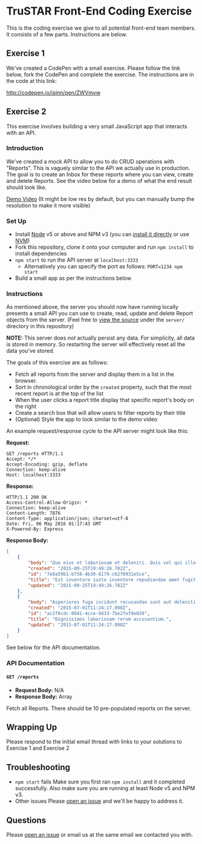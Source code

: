 # TruSTAR Front-End Coding Exercise

This is the coding exercise we give to all potential front-end team members. It consists of a few parts. Instructions are below.

## Exercise 1

We've created a CodePen with a small exercise. Please follow the link below, fork the CodePen and complete the exercise. The instructions are in the code at this link:

http://codepen.io/isinn/pen/ZWVmvw

## Exercise 2

This exercise involves building a very small JavaScript app that interacts with an API.

### Introduction

We've created a mock API to allow you to do CRUD operations with "Reports". This is vaguely similar to the API we actually use in production. The goal is to create an Inbox for these reports where you can view, create and delete Reports. See the video below for a demo of what the end result should look like.

<a href='https://content.jwplatform.com/players/hcObtPsW-yJBou2M5.html' target='_blank'>Demo Video</a>
(It might be low res by default, but you can manually bump the resolution to make it more visible)

### Set Up

* Install [Node][] v5 or above and NPM v3 (you can [install it directly][Node] or use [NVM][])
* Fork this repository, clone it onto your computer and run `npm install` to install dependencies
* `npm start` to run the API server at `localhost:3333`
  * Alternatively you can specify the port as follows: `PORT=1234 npm start`
* Build a small app as per the instructions below

[Node]:https://nodejs.org/
[NVM]:https://github.com/creationix/nvm

### Instructions

As mentioned above, the server you should now have running locally presents a small API you can use to create, read, update and delete Report objects from the server. (Feel free to [view the source][server] under the `server/` directory in this repository)

[server]: https://github.com/trustar/front-end-coding-excercise/tree/master/server

**NOTE:** This server does _not_ actually persist any data. For simplicity, all data is stored in memory. So restarting the server will effectively reset all the data you've stored.

The goals of this exercise are as follows:

* Fetch all reports from the server and display them in a list in the browser.
* Sort in chronological order by the `created` property, such that the most recent report is at the top of the list
* When the user clicks a report title display that specific report's body on the right
* Create a search box that will allow users to filter reports by their title
* (Optional) Style the app to look similar to the demo video

An example request/response cycle to the API server might look like this:

**Request:**

```
GET /reports HTTP/1.1
Accept: */*
Accept-Encoding: gzip, deflate
Connection: keep-alive
Host: localhost:3333
```

**Response:**

```
HTTP/1.1 200 OK
Access-Control-Allow-Origin: *
Connection: keep-alive
Content-Length: 7876
Content-Type: application/json; charset=utf-8
Date: Fri, 06 May 2016 01:17:43 GMT
X-Powered-By: Express
```

**Response Body:**

```json
[
    {
        "body": "Quo eius et laboriosam et deleniti. Quis vel qui illo maiores modi. Molestiae blanditiis quo quia ipsa officia deleniti. Enim modi ratione porro dolorem eum.\n \rRatione iste placeat perspiciatis. Laudantium magni ea ullam quae culpa. Quidem unde maiores reiciendis rerum provident sed. Voluptatibus saepe ullam debitis iure. Ex tempora laboriosam quo in. Aut maiores commodi quos omnis tempora.\n \rIpsam laborum modi sint eos culpa tempora. Rerum velit illo tempora eaque recusandae. Magnam architecto nulla vel harum vel perferendis animi.",
        "created": "2015-09-25T19:49:26.782Z",
        "id": "7e8a59b1-b758-4b30-8179-c62f0931e5ce",
        "title": "Est inventore iusto inventore repudiandae amet fugit eaque minus.",
        "updated": "2015-09-25T19:49:26.782Z"
    },
    {
        "body": "Asperiores fuga incidunt recusandae sunt aut deleniti omnis qui eveniet. Unde voluptatum animi repudiandae excepturi consequatur iste asperiores. Id est laborum eveniet velit nemo adipisci.\n \rEaque illum pariatur vel nam cum voluptatum vel laboriosam. Ipsam at ut commodi blanditiis doloremque quia ut et. Repudiandae velit magnam ad ratione quo molestiae tempore. Consectetur perspiciatis eaque. Sit quidem pariatur similique cumque.\n \rRepellat impedit rerum quia ipsam excepturi dolore autem alias asperiores. Quae sint et consequatur et. Quasi omnis corporis laboriosam beatae et rerum deserunt et.",
        "created": "2015-07-01T11:24:17.098Z",
        "id": "ac2f8cdc-8041-4cce-9d33-7be2fef9e039",
        "title": "Dignissimos laboriosam rerum accusantium.",
        "updated": "2015-07-01T11:24:17.098Z"
    }
]
```

See below for the API documentation.

### API Documentation

#### `GET /reports`

* **Request Body:** N/A
* **Response Body:** Array

Fetch all Reports. There should be 10 pre-populated reports on the server.

## Wrapping Up

Please respond to the initial email thread with links to your solutions to Exercise 1 and Exercise 2

## Troubleshooting

* `npm start` fails
  Make sure you first ran `npm install` and it completed successfully. Also make sure you are running at least Node v5 and NPM v3.
* Other issues
  Please [open an issue][] and we'll be happy to address it.

[open an issue]: https://github.com/trustar/front-end-coding-excercise/issues/new

## Questions

Please [open an issue][] or email us at the same email we contacted you with.
